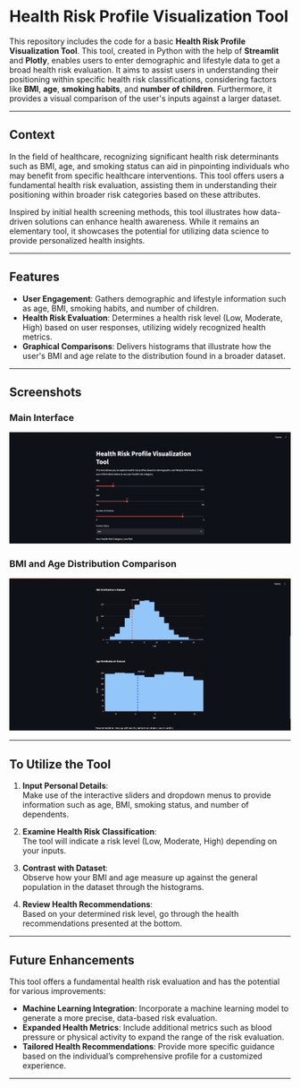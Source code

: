 # Health Risk Profile Visualization Tool

This repository includes the code for a basic **Health Risk Profile Visualization Tool**. This tool, created in Python with the help of **Streamlit** and **Plotly**, enables users to enter demographic and lifestyle data to get a broad health risk evaluation. It aims to assist users in understanding their positioning within specific health risk classifications, considering factors like **BMI**, **age**, **smoking habits**, and **number of children**. Furthermore, it provides a visual comparison of the user's inputs against a larger dataset.

---

## Context

In the field of healthcare, recognizing significant health risk determinants such as BMI, age, and smoking status can aid in pinpointing individuals who may benefit from specific healthcare interventions. This tool offers users a fundamental health risk evaluation, assisting them in understanding their positioning within broader risk categories based on these attributes.

Inspired by initial health screening methods, this tool illustrates how data-driven solutions can enhance health awareness. While it remains an elementary tool, it showcases the potential for utilizing data science to provide personalized health insights.

---

## Features

- **User Engagement**: Gathers demographic and lifestyle information such as age, BMI, smoking habits, and number of children.
- **Health Risk Evaluation**: Determines a health risk level (Low, Moderate, High) based on user responses, utilizing widely recognized health metrics.
- **Graphical Comparisons**: Delivers histograms that illustrate how the user's BMI and age relate to the distribution found in a broader dataset.

---

## Screenshots

### Main Interface
![](./screenshots/IDS_png1.png)

### BMI and Age Distribution Comparison
![](./screenshots/IDS_png2.png)

---

## To Utilize the Tool

1. **Input Personal Details**:  
   Make use of the interactive sliders and dropdown menus to provide information such as age, BMI, smoking status, and number of dependents.

2. **Examine Health Risk Classification**:  
   The tool will indicate a risk level (Low, Moderate, High) depending on your inputs.

3. **Contrast with Dataset**:  
   Observe how your BMI and age measure up against the general population in the dataset through the histograms.

4. **Review Health Recommendations**:  
   Based on your determined risk level, go through the health recommendations presented at the bottom.

---

## Future Enhancements

This tool offers a fundamental health risk evaluation and has the potential for various improvements:

- **Machine Learning Integration**: Incorporate a machine learning model to generate a more precise, data-based risk evaluation.
- **Expanded Health Metrics**: Include additional metrics such as blood pressure or physical activity to expand the range of the risk evaluation.
- **Tailored Health Recommendations**: Provide more specific guidance based on the individual’s comprehensive profile for a customized experience.

---

